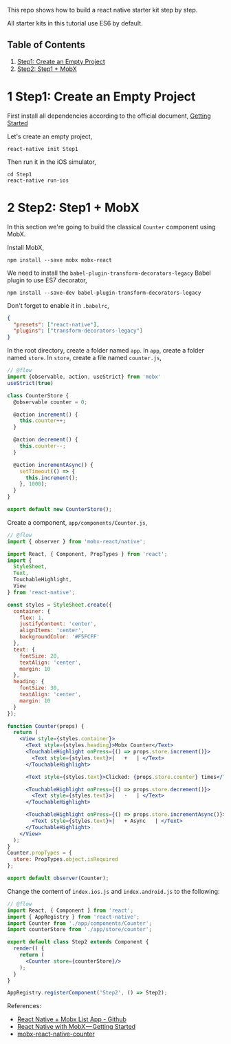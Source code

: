This repo shows how to build a react native starter kit step by step.

All starter kits in this tutorial use ES6 by default.

Table of Contents
-----------------
1. [Step1: Create an Empty Project](#1-step1-create-an-empty-project)
1. [Step2: Step1 + MobX](#2-step2-step1--mobx)


# 1 Step1: Create an Empty Project

First install all dependencies according to the official document, [Getting Started](https://facebook.github.io/react-native/docs/getting-started.html)

Let's create an empty project,

    react-native init Step1


Then run it in the iOS simulator,

    cd Step1
    react-native run-ios


# 2 Step2: Step1 + MobX

In this section we're going to build the classical `Counter` component using MobX.

Install MobX,

    npm install --save mobx mobx-react

We need to install the `babel-plugin-transform-decorators-legacy` Babel plugin to use ES7 decorator,

    npm install --save-dev babel-plugin-transform-decorators-legacy

Don't forget to enable it in `.babelrc`,

```json
{
  "presets": ["react-native"],
  "plugins": ["transform-decorators-legacy"]
}
```

In the root directory, create a folder named `app`. In `app`, create a folder named `store`. In `store`, create a file named `counter.js`,

```javascript
// @flow
import {observable, action, useStrict} from 'mobx'
useStrict(true)

class CounterStore {
  @observable counter = 0;

  @action increment() {
    this.counter++;
  }

  @action decrement() {
    this.counter--;
  }

  @action incrementAsync() {
    setTimeout(() => {
      this.increment();
    }, 1000);
  }
}

export default new CounterStore();
```

Create a component, `app/components/Counter.js`,

```jsx
// @flow
import { observer } from 'mobx-react/native';

import React, { Component, PropTypes } from 'react';
import {
  StyleSheet,
  Text,
  TouchableHighlight,
  View
} from 'react-native';

const styles = StyleSheet.create({
  container: {
    flex: 1,
    justifyContent: 'center',
    alignItems: 'center',
    backgroundColor: '#F5FCFF'
  },
  text: {
    fontSize: 20,
    textAlign: 'center',
    margin: 10
  },
  heading: {
    fontSize: 30,
    textAlign: 'center',
    margin: 10
  }
});

function Counter(props) {
  return (
    <View style={styles.container}>
      <Text style={styles.heading}>Mobx Counter</Text>
      <TouchableHighlight onPress={() => props.store.increment()}>
        <Text style={styles.text}>|   +   | </Text>
      </TouchableHighlight>

      <Text style={styles.text}>Clicked: {props.store.counter} times</Text>

      <TouchableHighlight onPress={() => props.store.decrement()}>
        <Text style={styles.text}>|   -   | </Text>
      </TouchableHighlight>

      <TouchableHighlight onPress={() => props.store.incrementAsync()}>
        <Text style={styles.text}>|   + Async   | </Text>
      </TouchableHighlight>
    </View>
  );
}
Counter.propTypes = {
  store: PropTypes.object.isRequired
};

export default observer(Counter);
```

Change the content of `index.ios.js` and `index.android.js` to the following:

```jsx
// @flow
import React, { Component } from 'react';
import { AppRegistry } from 'react-native';
import Counter from './app/components/Counter';
import counterStore from './app/store/counter';

export default class Step2 extends Component {
  render() {
    return (
      <Counter store={counterStore}/>
    );
  }
}

AppRegistry.registerComponent('Step2', () => Step2);
```

References:

* [React Native + Mobx List App - Github](https://github.com/dabit3/react-native-mobx-list-app)
* [React Native with MobX — Getting Started](https://medium.com/react-native-training/react-native-with-mobx-getting-started-ba7e18d8ff44#.hkfdy2fgl)
* [mobx-react-native-counter](https://github.com/bartonhammond/mobx-react-native-counter)
